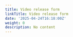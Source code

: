 ```yaml
---
title: Video release form
linkTitle: Video release form
date: '2025-04-24T16:18:00Z'
weight: 0
description: No content
---
```



